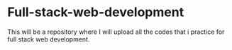 # Full-stack-web-development
This will be a repository where I will upload all the codes that i practice for full stack web development.
